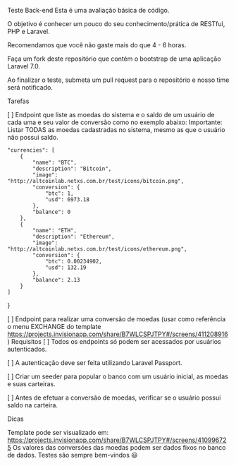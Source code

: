 Teste Back-end
Esta é uma avaliação básica de código.

O objetivo é conhecer um pouco do seu conhecimento/prática de RESTful, PHP e Laravel.

Recomendamos que você não gaste mais do que 4 - 6 horas.

Faça um fork deste repositório que contém o bootstrap de uma aplicação Laravel 7.0.

Ao finalizar o teste, submeta um pull request para o repositório e nosso time será notificado.

Tarefas

[ ] Endpoint que liste as moedas do sistema e o saldo de um usuário de cada uma e seu valor de conversão como no exemplo abaixo:
Importante: Listar TODAS as moedas cadastradas no sistema, mesmo as que o usuário não possui saldo.



    "currencies": [
        {
            "name": "BTC",
            "description": "Bitcoin",
            "image": "http://altcoinlab.netxs.com.br/test/icons/bitcoin.png",
            "conversion": {
                "btc": 1,
                "usd": 6973.18
            },
            "balance": 0
        },
        {
            "name": "ETH",
            "description": "Ethereum",
            "image": "http://altcoinlab.netxs.com.br/test/icons/ethereum.png",
            "conversion": {
                "btc": 0.00234902,
                "usd": 132.19
            },
            "balance": 2.13
        }
    ]
}


[ ] Endpoint para realizar uma conversão de moedas (usar como referência o menu EXCHANGE do template https://projects.invisionapp.com/share/B7WLCSPJTPY#/screens/411208916)
Requisitos
[ ] Todos os endpoints só podem ser acessados por usuários autenticados.

[ ] A autenticação deve ser feita utilizando Laravel Passport.

[ ] Criar um seeder para popular o banco com um usuário inicial, as moedas e suas carteiras.

[ ] Antes de efetuar a conversão de moedas, verificar se o usuário possui saldo na carteira.


Dicas


Template pode ser visualizado em: https://projects.invisionapp.com/share/B7WLCSPJTPY#/screens/410996725
Os valores das conversões das moedas podem ser dados fixos no banco de dados.
Testes são sempre bem-vindos 😃
